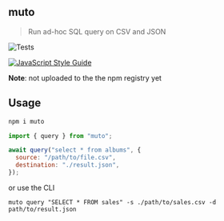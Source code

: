 ## muto

> Run ad-hoc SQL query on CSV and JSON

![Tests](https://github.com/hawyar/muto/actions/workflows/test.yml/badge.svg)

[![JavaScript Style Guide](https://img.shields.io/badge/code_style-standard-brightgreen.svg)](https://standardjs.com)

**Note**: not uploaded to the the npm registry yet

## Usage

```bash
npm i muto
```

```javascript
import { query } from "muto";

await query("select * from albums", {
  source: "/path/to/file.csv",
  destination: "./result.json",
});
```

or use the CLI

```
muto query "SELECT * FROM sales" -s ./path/to/sales.csv -d path/to/result.json
```
